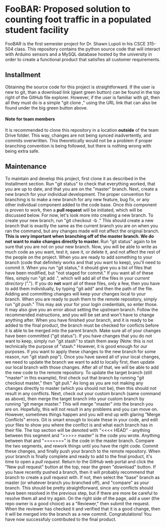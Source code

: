 # FooBAR: Proposed solution to counting foot traffic in a populated student facility

FooBAR is the first semester project for Dr. Shawn Lupoli in his CSCE 315-504 class. This repository contains the python source code that will interact with Arduino sensors and a MySQL database hosted by the university in order to create a functional product that satisfies all customer requirements.

## Installment
Obtaining the source code for this project is straightforward. If the user is new to git, than a download link (giant green button) can be found in the top right of the GitHub file explorer. However, if the user is familiar with git, then all they must do is a simple "git clone <URL>," using the URL link that can also be found under the big green button above.

#### Note for team members
It is recommended to clone this repository in a location <b>outside</b> of the team Drive folder. This way, changes are not being synced inadvertently, and commits overwritten. This theoretically would not be a problem if proper branching convention is being followed, but there is nothing wrong with being extra safe.

## Maintenance
To maintain and develop this project, first clone it as described in the Installment section. Run "git status" to check that everything worked, that you are up to date, and that you are on the "master" branch.
Next, create a new branch for your individual development. The proper convention for branching is to make a new branch for any new feature, bug fix, or any other individual component added to the code base. Once this component is proven to work, then a <b>pull request</b> will be initiated, which will be discussed below. For now, let's look more into creating a new branch.
To create your new branch, run "git checkout -b <your branch name>." This should create a new branch that is exactly the same as the current branch you are on when you ran the command, but any changes made will not affect the original branch. <b> This is very important when branching off of the master branch. We do not want to make changes directly to master. </b> Run "git status" again to be sure that you are not on your new branch. Now, you will be able to write as much code as you want, test it, save it, or delete it, and not affect the rest of the people on the project.
When you are ready to add something to your branch (code that definitely works and that you want to keep), you'll need to commit it. When you run "git status," it should give you a list of files that have been modified, but "not staged for commit." If you want all of these files, simply run "git add .", which will add all of the files in your <i>current directory</i> ("."). If you do <b>not</b> want all of these files, only a few, then you have to add them individually, by typing "git add" and then the path of the file.
Adding and committing changes will keep your changes local to your branch. When you are ready to push them to the remote repository, simply run "git push." This may ask your for your login credentials, so enter those. It may also give you an error about setting the upstream branch. Follow the recommended instructions, and you will be set and won't have to change anything after.
When you have finished your branch, and it is ready to be added to the final product, the branch must be checked for conflicts before it is able to be merged into the parent branch. Make sure all of your changes have been committed ("git status"). If you have changes that you do not want to keep, simply run "git stash" to stash them away (Note: this is not technically the purpose of "stash." However, it is good enough for our purposes. If you want to apply these changes to the new branch for some reason, run "git stash pop"). Once you have saved all of your local changes, we need to update the branch we want to add to locally first, then update our local branch with those changes. After all of that, we will be able to add the new code to the remote repository.
To update the target branch (still "master" in this example), first check out that branch by running "git checkout master," then "git pull." As long as you are not making any changes directly to master (which you should not be), then this should not result in any conflicts. Next, check out your custom branch (same command as above), then merge the target branch into your custom branch by running "git merge master." This will merge "master" <i>into</i> the branch you are on.
Hopefully, this will not result in any problems and you can move on. However, sometimes things happen and you will end up with glaring "Merge Conflicts" errors. Git is smart enough to locate these in your code, and edit your files to show you where the conflict is and what each branch has in their file. The top section will be denoted with "<<<< HEAD" - anything between this segment and ">>>>> master" is the code you wrote. Anything between that and "=======" is the code in the master branch. Compare the two segments, and rework things until you have the right code. Commit these changes, and finally push your branch to the remote repository.
When your branch is finally complete and ready to add to the final product, it's time to open a <i>pull request</i>. Return to the GitHub web portal and click the "New pull request" button at the top, near the green "download" button. If you have recently pushed a branch, then it will probably recommend that branch to create a pull request with. If not, then select the "base" branch as master (or whatever branch you branched off), and "compare" as your branch. This should be pretty straightforward, since any conflicts should have been resolved in the previous step, but if there are more be careful to resolve them all and try again. On the right side of the page, add a user (the repo owner is a good choice) as a "Reviewer," then submit the request. When the reviewer has checked it and verified that it is a good change, then it will be merged into the branch as a new commit. Congratulations! You have now successfuly contributed to the final product.
